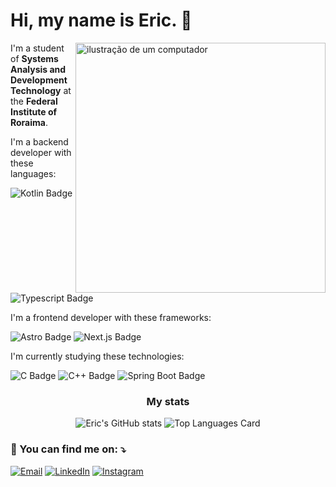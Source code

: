 # Hi, my name is Eric. 👋

<img
  align="right"
  src="https://raw.githubusercontent.com/MicaelliMedeiros/micaellimedeiros/master/image/computer-illustration.png"
  alt="ilustração de um computador"
  min-width="400px"
  max-width="400px"
  width="400px"
/>

I'm a student of **Systems Analysis and Development Technology** at the **Federal Institute of Roraima**.

I'm a backend developer with these languages:

![Kotlin Badge](https://img.shields.io/badge/-Kotlin-0d1117?style=for-the-badge&logo=kotlin)
![Typescript Badge](https://img.shields.io/badge/-TypeScript-0d1117?style=for-the-badge&logo=typescript)

I'm a frontend developer with these frameworks:

![Astro Badge](https://img.shields.io/badge/-Astro-0d1117?style=for-the-badge&logo=Astro)
![Next.js Badge](https://img.shields.io/badge/-Next.js-0d1117?style=for-the-badge&logo=nextdotjs)

I'm currently studying these technologies:

![C Badge](https://img.shields.io/badge/-C-0d1117?style=for-the-badge&logo=c)
![C++ Badge](https://img.shields.io/badge/-C++-0d1117?style=for-the-badge&logo=cplusplus)
![Spring Boot Badge](https://img.shields.io/badge/-Spring%20Boot-0d1117?style=for-the-badge&logo=springboot)

<div align="center">

### My stats

![Eric's GitHub stats](https://github-readme-stats.vercel.app/api?username=freitaseric&theme=darcula&show_icons=true)
![Top Languages Card](https://github-readme-stats.vercel.app/api/top-langs/?username=freitaseric&theme=darcula&layout=compact)

</div>

### 💌 You can find me on: ⤵️

[![Email](https://img.shields.io/badge/-Email-FF0000?style=flat-square&labelColor=FF0000&logo=gmail&logoColor=white)](mailto:ericfreitas371@gmail.com)
[![LinkedIn](https://img.shields.io/badge/-LinkedIn-0e76a8?style=flat-square&logo=linkedin&logoColor=white)](https://www.linkedin.com/in/eric-freitas-aa442a342/)
[![Instagram](https://img.shields.io/badge/-Instagram-DF0174?style=flat-square&labelColor=DF0174&logo=instagram&logoColor=white)](https://www.instagram.com/fr.eriic/profilecard/?igsh=ejVhdjNqOWRmcWl5)
